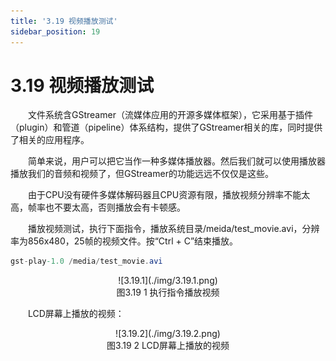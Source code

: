 ```yaml
---
title: '3.19 视频播放测试'
sidebar_position: 19
---
```


# 3.19 视频播放测试

&emsp;&emsp;文件系统含GStreamer（流媒体应用的开源多媒体框架），它采用基于插件（plugin）和管道（pipeline）体系结构，提供了GStreamer相关的库，同时提供了相关的应用程序。

&emsp;&emsp;简单来说，用户可以把它当作一种多媒体播放器。然后我们就可以使用播放器播放我们的音频和视频了，但GStreamer的功能远远不仅仅是这些。

&emsp;&emsp;由于CPU没有硬件多媒体解码器且CPU资源有限，播放视频分辨率不能太高，帧率也不要太高，否则播放会有卡顿感。

&emsp;&emsp;播放视频测试，执行下面指令，播放系统目录/meida/test_movie.avi，分辨率为856x480，25帧的视频文件。按“Ctrl + C”结束播放。
```c#
gst-play-1.0 /media/test_movie.avi 
```

<center>
![3.19.1](./img/3.19.1.png)<br />
图3.19 1 执行指令播放视频
</center>

&emsp;&emsp;LCD屏幕上播放的视频：

<center>
![3.19.2](./img/3.19.2.png)<br />
图3.19 2 LCD屏幕上播放的视频
</center>





